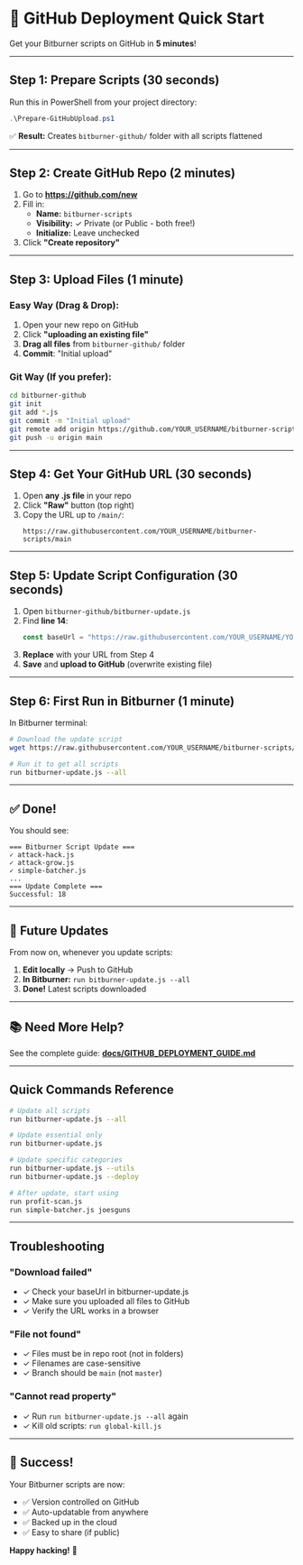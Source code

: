 # 🚀 GitHub Deployment Quick Start

Get your Bitburner scripts on GitHub in **5 minutes**!

---

## Step 1: Prepare Scripts (30 seconds)

Run this in PowerShell from your project directory:

```powershell
.\Prepare-GitHubUpload.ps1
```

✅ **Result:** Creates `bitburner-github/` folder with all scripts flattened

---

## Step 2: Create GitHub Repo (2 minutes)

1. Go to **https://github.com/new**
2. Fill in:
   - **Name:** `bitburner-scripts`
   - **Visibility:** ✓ Private (or Public - both free!)
   - **Initialize:** Leave unchecked
3. Click **"Create repository"**

---

## Step 3: Upload Files (1 minute)

### Easy Way (Drag & Drop):
1. Open your new repo on GitHub
2. Click **"uploading an existing file"**
3. **Drag all files** from `bitburner-github/` folder
4. **Commit**: "Initial upload"

### Git Way (If you prefer):
```bash
cd bitburner-github
git init
git add *.js
git commit -m "Initial upload"
git remote add origin https://github.com/YOUR_USERNAME/bitburner-scripts.git
git push -u origin main
```

---

## Step 4: Get Your GitHub URL (30 seconds)

1. Open **any .js file** in your repo
2. Click **"Raw"** button (top right)
3. Copy the URL up to `/main/`:
   ```
   https://raw.githubusercontent.com/YOUR_USERNAME/bitburner-scripts/main
   ```

---

## Step 5: Update Script Configuration (30 seconds)

1. Open `bitburner-github/bitburner-update.js`
2. Find **line 14**:
   ```javascript
   const baseUrl = "https://raw.githubusercontent.com/YOUR_USERNAME/YOUR_REPO/main";
   ```
3. **Replace** with your URL from Step 4
4. **Save** and **upload to GitHub** (overwrite existing file)

---

## Step 6: First Run in Bitburner (1 minute)

In Bitburner terminal:

```bash
# Download the update script
wget https://raw.githubusercontent.com/YOUR_USERNAME/bitburner-scripts/main/bitburner-update.js bitburner-update.js

# Run it to get all scripts
run bitburner-update.js --all
```

---

## ✅ Done!

You should see:
```
=== Bitburner Script Update ===
✓ attack-hack.js
✓ attack-grow.js
✓ simple-batcher.js
...
=== Update Complete ===
Successful: 18
```

---

## 🔄 Future Updates

From now on, whenever you update scripts:

1. **Edit locally** → Push to GitHub
2. **In Bitburner:** `run bitburner-update.js --all`
3. **Done!** Latest scripts downloaded

---

## 📚 Need More Help?

See the complete guide: **[docs/GITHUB_DEPLOYMENT_GUIDE.md](docs/GITHUB_DEPLOYMENT_GUIDE.md)**

---

## Quick Commands Reference

```bash
# Update all scripts
run bitburner-update.js --all

# Update essential only
run bitburner-update.js

# Update specific categories
run bitburner-update.js --utils
run bitburner-update.js --deploy

# After update, start using
run profit-scan.js
run simple-batcher.js joesguns
```

---

## Troubleshooting

### "Download failed"
- ✓ Check your baseUrl in bitburner-update.js
- ✓ Make sure you uploaded all files to GitHub
- ✓ Verify the URL works in a browser

### "File not found"
- ✓ Files must be in repo root (not in folders)
- ✓ Filenames are case-sensitive
- ✓ Branch should be `main` (not `master`)

### "Cannot read property"
- ✓ Run `run bitburner-update.js --all` again
- ✓ Kill old scripts: `run global-kill.js`

---

## 🎉 Success!

Your Bitburner scripts are now:
- ✅ Version controlled on GitHub
- ✅ Auto-updatable from anywhere
- ✅ Backed up in the cloud
- ✅ Easy to share (if public)

**Happy hacking!** 🚀

